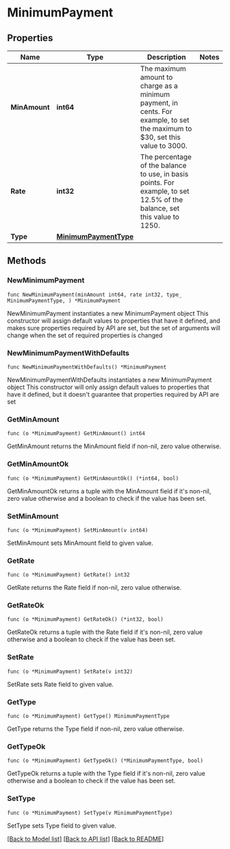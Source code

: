 # MinimumPayment

## Properties

Name | Type | Description | Notes
------------ | ------------- | ------------- | -------------
**MinAmount** | **int64** | The maximum amount to charge as a minimum payment, in cents. For example, to set the maximum to $30, set this value to 3000.  | 
**Rate** | **int32** | The percentage of the balance to use, in basis points. For example, to set 12.5% of the balance, set this value to 1250.  | 
**Type** | [**MinimumPaymentType**](MinimumPaymentType.md) |  | 

## Methods

### NewMinimumPayment

`func NewMinimumPayment(minAmount int64, rate int32, type_ MinimumPaymentType, ) *MinimumPayment`

NewMinimumPayment instantiates a new MinimumPayment object
This constructor will assign default values to properties that have it defined,
and makes sure properties required by API are set, but the set of arguments
will change when the set of required properties is changed

### NewMinimumPaymentWithDefaults

`func NewMinimumPaymentWithDefaults() *MinimumPayment`

NewMinimumPaymentWithDefaults instantiates a new MinimumPayment object
This constructor will only assign default values to properties that have it defined,
but it doesn't guarantee that properties required by API are set

### GetMinAmount

`func (o *MinimumPayment) GetMinAmount() int64`

GetMinAmount returns the MinAmount field if non-nil, zero value otherwise.

### GetMinAmountOk

`func (o *MinimumPayment) GetMinAmountOk() (*int64, bool)`

GetMinAmountOk returns a tuple with the MinAmount field if it's non-nil, zero value otherwise
and a boolean to check if the value has been set.

### SetMinAmount

`func (o *MinimumPayment) SetMinAmount(v int64)`

SetMinAmount sets MinAmount field to given value.


### GetRate

`func (o *MinimumPayment) GetRate() int32`

GetRate returns the Rate field if non-nil, zero value otherwise.

### GetRateOk

`func (o *MinimumPayment) GetRateOk() (*int32, bool)`

GetRateOk returns a tuple with the Rate field if it's non-nil, zero value otherwise
and a boolean to check if the value has been set.

### SetRate

`func (o *MinimumPayment) SetRate(v int32)`

SetRate sets Rate field to given value.


### GetType

`func (o *MinimumPayment) GetType() MinimumPaymentType`

GetType returns the Type field if non-nil, zero value otherwise.

### GetTypeOk

`func (o *MinimumPayment) GetTypeOk() (*MinimumPaymentType, bool)`

GetTypeOk returns a tuple with the Type field if it's non-nil, zero value otherwise
and a boolean to check if the value has been set.

### SetType

`func (o *MinimumPayment) SetType(v MinimumPaymentType)`

SetType sets Type field to given value.



[[Back to Model list]](../../README.md#documentation-for-models) [[Back to API list]](../../README.md#documentation-for-api-endpoints) [[Back to README]](../../README.md)


